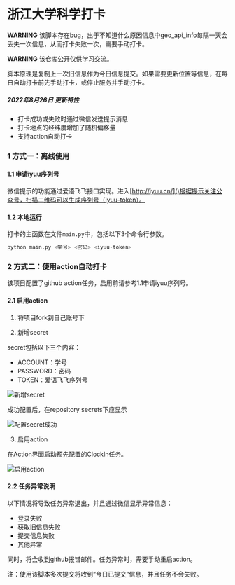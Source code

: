# 浙江大学科学打卡

**WARNING** 该脚本存在bug，出于不知道什么原因信息中geo_api_info每隔一天会丢失一次信息，从而打卡失败一次，需要手动打卡。

**WARNING** 该仓库公开仅供学习交流。

脚本原理是复制上一次旧信息作为今日信息提交。如果需要更新位置等信息，在每日自动打卡前先手动打卡，或停止服务并手动打卡。

##### 2022年8月26日 更新特性
- 打卡成功或失败时通过微信发送提示消息
- 打卡地点的经纬度增加了随机偏移量
- 支持action自动打卡

### 1 方式一：离线使用

#### 1.1 申请iyuu序列号

微信提示的功能通过爱语飞飞接口实现。进入[http://iyuu.cn/]()根据提示关注公众号，扫描二维码可以生成序列号（iyuu-token）。

#### 1.2 本地运行

打卡的主函数在文件`main.py`中，包括以下3个命令行参数。

``` py
python main.py <学号> <密码> <iyuu-token>
```

### 2 方式二：使用action自动打卡

该项目配置了github action任务，启用前请参考1.1申请iyuu序列号。

#### 2.1 启用action

1. 将项目fork到自己账号下

2. 新增secret

secret包括以下三个内容：

- ACCOUNT：学号
- PASSWORD：密码
- TOKEN：爱语飞飞序列号

![新增secret](https://raw.githubusercontent.com/Chen-Carl/daily-ZJU/main/images/readme-1.png)

成功配置后，在repository secrets下应显示

![配置secret成功](https://raw.githubusercontent.com/Chen-Carl/daily-ZJU/main/images/readme-2.png)

3. 启用action

在Action界面启动预先配置的ClockIn任务。

![启用action](https://raw.githubusercontent.com/Chen-Carl/daily-ZJU/main/images/readme-3.png)

#### 2.2 任务异常说明

以下情况将导致任务异常退出，并且通过微信显示异常信息：
- 登录失败
- 获取旧信息失败
- 提交信息失败
- 其他异常

同时，将会收到github报错邮件。任务异常时，需要手动重启action。

注：使用该脚本多次提交将收到“今日已提交”信息，并且任务不会失败。